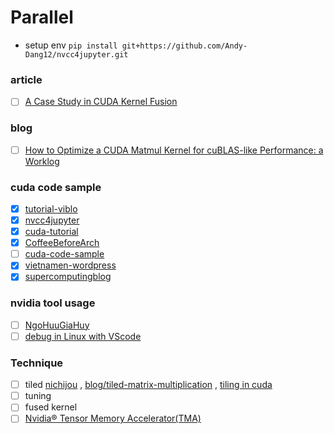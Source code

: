 # Parallel

* setup env ```pip install git+https://github.com/Andy-Dang12/nvcc4jupyter.git```
### article
- [ ] [A Case Study in CUDA Kernel Fusion](https://arxiv.org/abs/2312.11918)

### blog
- [ ] [How to Optimize a CUDA Matmul Kernel for cuBLAS-like Performance: a Worklog](https://siboehm.com/articles/22/CUDA-MMM)
### cuda code sample
- [x] [tutorial-viblo](https://viblo.asia/s/lap-trinh-song-song-0gdJzv6kJz5)
- [x] [nvcc4jupyter](https://github.com/Andy-Dang12/nvcc4jupyter)
- [x] [cuda-tutorial](https://cuda-tutorial.readthedocs.io/en/latest/)
- [x] [CoffeeBeforeArch](https://github.com/CoffeeBeforeArch/cuda_programming)
- [ ] [cuda-code-sample](https://github.com/CUDA-Tutorial/CodeSamples)
- [x] [vietnamen-wordpress](https://vietnamen.wordpress.com/2009/10/03/ph%e1%ba%a7n-2-cuda-programming-model/)
- [x] [supercomputingblog](http://supercomputingblog.com/category/cuda/)

### nvidia tool usage
- [ ] [NgoHuuGiaHuy](https://viblo.asia/s/cach-su-dung-nvidia-tools-PwlVmRAw45Z)
- [ ] [debug in Linux with VScode](https://viblo.asia/p/debug-cuda-code-tren-visual-studio-code-cung-nvidia-nsight-visual-studio-code-edition-obA46Ow9JKv)

### Technique
- [ ] tiled [nichijou](https://nichijou.co/cuda7-tiling/) , [blog/tiled-matrix-multiplication](https://penny-xu.github.io/blog/tiled-matrix-multiplication) , [tiling in cuda](https://www.google.com/search?q=tiling+in+cuda&oq=tiling+in+cuda&gs_lcrp=EgZjaHJvbWUyBggAEEUYOTIKCAEQABiGAxiKBTIKCAIQABiGAxiKBdIBCTIxNjUzajBqN6gCALACAA&sourceid=chrome&ie=UTF-8)
- [ ] tuning
- [ ] fused kernel
- [ ] [Nvidia® Tensor Memory Accelerator(TMA)](https://research.colfax-intl.com/tutorial-hopper-tma/)
